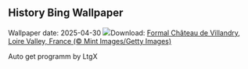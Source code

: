## History Bing Wallpaper
Wallpaper date: 2025-04-30
![](https://www.bing.com/th?id=OHR.GardensVillandry_EN-CA7797620166_UHD.jpg&w=1000)Download: [Formal Château de Villandry, Loire Valley, France (© Mint Images/Getty Images)](https://www.bing.com/th?id=OHR.GardensVillandry_EN-CA7797620166_UHD.jpg)

Auto get programm by LtgX
